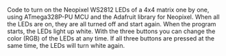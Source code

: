 Code to turn on the Neopixel WS2812 LEDs of a 4x4 matrix one by one, using ATmega328P-PU MCU and the Adafruit library for Neopixel. When all the LEDs are on, they are all turned off and start again.
When the program starts, the LEDs light up white. With the three buttons you can change the color (RGB) of the LEDs at any time. If all three buttons are pressed at the same time, the LEDs will turn white again.
